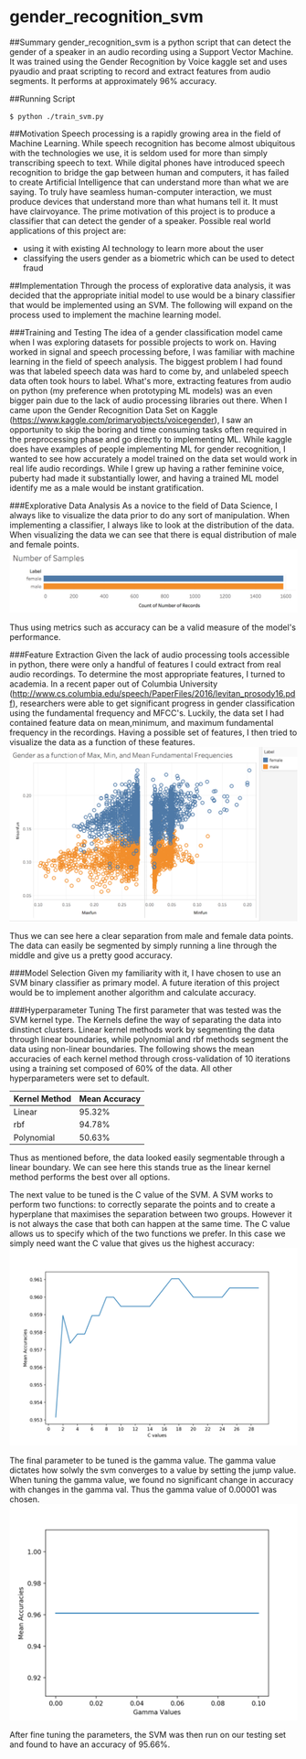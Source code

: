 # gender_recognition_svm
##Summary
gender_recognition_svm is a python script that can detect the gender of a speaker in an audio recording using a Support Vector Machine. It was trained using the Gender Recognition by Voice kaggle set and uses pyaudio and praat scripting to record and extract features from audio segments. It performs at approximately 96% accuracy. 

##Running Script 
```
$ python ./train_svm.py
```
##Motivation
Speech processing is a rapidly growing area in the field of Machine Learning. While speech recognition has become almost ubiquitous with the technologies we use, it is seldom used for more than simply transcribing speech to text. While digital phones have introduced speech recognition to bridge the gap between human and computers, it has failed to create Artificial Intelligence that can understand more than what we are saying. To truly have seamless human-computer interaction, we must produce devices that understand more than what humans tell it. It must have clairvoyance. The prime motivation of this project is to produce a classifier that can detect the gender of a speaker. Possible real world applications of this project are: 
  - using it with existing AI technology to learn more about the user 
  - classifying the users gender as a biometric which can be used to detect fraud 

##Implementation 
Through the process of explorative data analysis, it was decided that the appropriate initial model to use would be a binary classifier that would be implemented using an SVM. The following will expand on the process used to implement the machine learning model.

###Training and Testing 
The idea of a gender classification model came when I was exploring datasets for possible projects to work on. Having worked in signal and speech processing before, I was familiar with machine learning in the field of speech analysis. The biggest problem I had found was that labeled speech data was hard to come by, and unlabeled speech data often took hours to label. What's more, extracting features from audio on python (my preference when prototyping ML models) was an even bigger pain due to the lack of audio processing libraries out there. When I came upon the Gender Recognition Data Set on Kaggle (https://www.kaggle.com/primaryobjects/voicegender), I saw an opportunity to skip the boring and time consuming tasks often required in the preprocessing phase and go directly to implementing ML. While kaggle does have examples of people implementing ML for gender recognition, I wanted to see how accurately a model trained on the data set would work in real life audio recordings. While I grew up having a rather feminine voice, puberty had made it substantially lower, and having a trained ML model identify me as a male would be instant gratification. 

###Explorative Data Analysis 
As a novice to the field of Data Science, I always like to visualize the data prior to do any sort of manipulation. When implementing a classifier, I always like to look at the distribution of the data. When visualizing the data we can see that there is equal distribution of male and female points. 
![data distribution](docs/data_set_size.png)

Thus using metrics such as accuracy can be a valid measure of the model's performance. 

###Feature Extraction 
Given the lack of audio processing tools accessible in python, there were only a handful of features I could extract from real audio recordings. To determine the most appropriate features, I turned to academia. In a recent paper out of Columbia University (http://www.cs.columbia.edu/speech/PaperFiles/2016/levitan_prosody16.pdf), researchers were able to get significant progress in gender classification using the fundamental frequency and MFCC's. Luckily, the data set I had contained feature data on mean,minimum, and maximum fundamental frequency in the recordings. Having a possible set of features, I then tried to visualize the data as a function of these features.  
![Features](docs/mean,min,max.png)

Thus we can see here a clear separation from male and female data points. The data can easily be segmented by simply running a line through the middle and give us a pretty good accuracy. 

###Model Selection 
Given my familiarity with it, I have chosen to use an SVM binary classifier as primary model. A future iteration of this project would be to implement another algorithm and calculate accuracy. 

###Hyperparameter Tuning 
The first parameter that was tested was the SVM kernel type. The Kernels define the way of separating the data into dinstinct clusters. Linear kernel methods work by segmenting the data through linear boundaries, while polynomial and rbf methods segment the data using non-linear boundaries. The following shows the mean accuracies of each kernel method through cross-validation of 10 iterations using a training set composed of 60% of the data. All other hyperparameters were set to default.

| Kernel Method  |Mean Accuracy |
| ------------- | ------------- |
| Linear  | 95.32%  |
| rbf  | 94.78%  |
| Polynomial | 50.63% | 

Thus as mentioned before, the data looked easily segmentable through a linear boundary. We can see here this stands true as the linear kernel method performs the best over all options. 

The next value to be tuned is the C value of the SVM. A SVM works to perform two functions: to correctly separate the points and to create a hyperplane that maximises the separation between two groups. However it is not always the case that both can happen at the same time. The C value allows us to specify which of the two functions we prefer. In this case we simply need want the C value that gives us the highest accuracy: 
![C values](docs/cvals.png)

The final parameter to be tuned is the gamma value. The gamma value dictates how solwly the svm converges to a value by setting the jump value. When tuning the gamma value, we found no significant change in accuracy with changes in the gamma val. Thus the gamma value of 0.00001 was chosen. 
![Gamma Values](docs/gamma_vals.png)

After fine tuning the parameters, the SVM was then run on our testing set and found to have an accuracy of 95.66%. 
